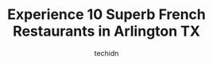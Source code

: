 ---
layout: ampstory
image: https://i0.wp.com/www.depkes.org/wp-content/uploads/2023/06/french-restaurants-0-in-arlington-tx-1685828361.jpeg?resize=640,853
author: techidn
featured: false
description: Discover the impressive array of French Restaurants options in Arlington TX, where you can find 10 of the largest French Restaurants establishments in the area. From renowned classics to hid
title: Experience 10 Superb French Restaurants in Arlington TX
cover:
   title: Experience 10 Superb French Restaurants in Arlington TX
   subtitle: Rickpate
   background: https://www.depkes.org/wp-content/uploads/2023/06/french-restaurants-0-in-arlington-tx-1685828361.jpeg

pages: 
 - layout: thirds
   top: <h1>#1 Pioneer Restaurant</h1>
   bottom: "<p>When you think Breakfast Diner, this is the place that should always come to mind. The place was definitely full of happy customers/regulars when we arrived at 9am on a</p>"
   background: https://www.depkes.org/wp-content/uploads/2023/06/french-restaurants-1-in-arlington-tx-1685828362.jpeg
   backgroundblur: true
 - layout: thirds
   top: <h1>#2 Glorias Latin Cuisine</h1>
   bottom: "<p>The food and service at Glorias was EXCELLENT!!! I had the salmon and it was really good.  My wife had the chicken and it was excellent.  The nachos were literally the b</p>"
   background: https://www.depkes.org/wp-content/uploads/2023/06/french-restaurants-2-in-arlington-tx-1685828362.jpeg
   cta:
      link: https://www.depkes.org/blog/experience-10-superb-french-restaurants-in-arlington-tx/
      text: Experience 10 Superb French Restaurants in Arlington TX
 - layout: thirds
   top: <h1>#3 The Biscuit Bar</h1>
   bottom: "<p>1707 N Collins St #101, Arlington, TX 76011, United States</p>"
   background: https://www.depkes.org/wp-content/uploads/2023/06/french-restaurants-3-in-arlington-tx-1685828362.jpeg
   cta:
      link: https://www.depkes.org/blog/experience-10-superb-french-restaurants-in-arlington-tx/
      text: Experience 10 Superb French Restaurants in Arlington TX
 - layout: thirds
   top: <h1>#4 Beirut Rock</h1>
   bottom: "<p>1201 S Cooper St, Arlington, TX 76010, United States</p>"
   background: https://images.unsplash.com/photo-1534312527009-56c7016453e6?ixlib=rb-4.0.3&ixid=MnwxMjA3fDB8MHxwaG90by1wYWdlfHx8fGVufDB8fHx8&auto=format&fit=crop&w=640&h=853&q=80
   cta:
      link: https://www.depkes.org/blog/experience-10-superb-french-restaurants-in-arlington-tx/
      text: Experience 10 Superb French Restaurants in Arlington TX
 - layout: thirds
   top: <h1>#5 la Madeleine</h1>
   bottom: "<p>2101 N Collins St, Arlington, TX 76011, United States</p>"
   background: https://images.unsplash.com/photo-1613843873231-1447db182f97?ixlib=rb-4.0.3&ixid=MnwxMjA3fDB8MHxwaG90by1wYWdlfHx8fGVufDB8fHx8&auto=format&fit=crop&w=640&h=853&q=80
   cta:
      link: https://www.depkes.org/blog/experience-10-superb-french-restaurants-in-arlington-tx/
      text: Experience 10 Superb French Restaurants in Arlington TX
 - layout: thirds
   top: <h1>#6 A Taste of Europe</h1>
   bottom: "<p>1901 W Pioneer Pkwy, Arlington, TX 76013, United States</p>"
   background: https://images.unsplash.com/photo-1602536052359-ef94c21c5948?ixlib=rb-4.0.3&ixid=MnwxMjA3fDB8MHxwaG90by1wYWdlfHx8fGVufDB8fHx8&auto=format&fit=crop&w=640&h=853&q=80
   cta:
      link: https://www.depkes.org/blog/experience-10-superb-french-restaurants-in-arlington-tx/
      text: Experience 10 Superb French Restaurants in Arlington TX
 - layout: thirds
   top: <h1>#7 Damians Cajun Soul Cafe</h1>
   bottom: "<p>2001 SE Green Oaks Blvd Suite 190, Arlington, TX 76018, United States</p>"
   background: https://images.unsplash.com/photo-1522441815192-d9f04eb0615c?ixlib=rb-4.0.3&ixid=MnwxMjA3fDB8MHxwaG90by1wYWdlfHx8fGVufDB8fHx8&auto=format&fit=crop&w=640&h=853&q=80
   cta:
      link: https://www.depkes.org/blog/experience-10-superb-french-restaurants-in-arlington-tx/
      text: Experience 10 Superb French Restaurants in Arlington TX
 - layout: thirds
   middle: Continue reading...
   background: https://images.unsplash.com/photo-1524169358666-79f22534bc6e?ixlib=rb-4.0.3&ixid=MnwxMjA3fDB8MHxwaG90by1wYWdlfHx8fGVufDB8fHx8&auto=format&fit=crop&w=640&h=853&q=80
   cta:
      link: https://www.depkes.org/blog/experience-10-superb-french-restaurants-in-arlington-tx/
      text: Experience 10 Superb French Restaurants in Arlington TX
      
---